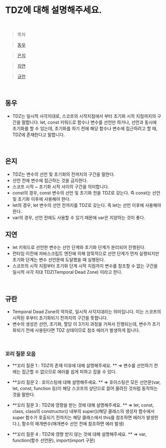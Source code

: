 # TDZ에 대해 설명해주세요.

<br />

> 목차

> [동우](#동우)

> [은지](#은지)

> [지연](#지연)

> [규란](규란)

<br />

## 동우

- TDZ는 일시적 사각지대로, 스코프의 시작지점에서 부터 초기화 시작 지점까지의 구간을 말합니다. let, const 키워드로 함수나 변수를 선언만 하거나, 선언과 동시에 초기화를 할 수 있는데, 초기화를 하기 전에 해당 함수나 변수에 접근하려고 할 때, TDZ에 존재한다고 말합니다.

<br />

## 은지

- TDZ는 변수의 선언 및 초기화의 전까지의 구간을 말한다.
- 선언 전에 변수에 접근하는 것을 금지한다.
- 스코프 시작 ~ 초기화 시작 사이의 구간을 의미합니다.
- const의 경우, const 변수의 선언 및 초기화 전을 TDZ로 갖는다. 즉 const는 선언 및 초기화 이후에 사용해야 한다.
- let의 경우, let 변수의 선언 전까지를 TDZ로 갖는다. 즉 let는 선언 이후에 사용해야 한다.
- var의 경우, 선언 전에도 사용할 수 있기 때문에 var은 지양하는 것이 좋다.
  <br />

## 지연

- let 키워드로 선언한 변수는 선언 단계와 초기화 단계가 분리되어 진행된다.
- 런타임 이전에 자바스크립트 엔진에 의해 암묵적으로 선언 단계가 먼저 실행되지만 초기화 단계는 변수 선언문에 도달했을 때 실행된다.
- 스코프의 시작 지점부터 초기화 단계 시작 지점까지 변수를 참조할 수 없는 구간을 일시적 사각 지대 TDZ(Temporal Dead Zone) 이라고 한다.

<br />

## 규란

- Temporal Dead Zone의 약자로, 일시적 사각지대라는 의미입니다. 이는 스코프의 시작된 후부터 초기화되기 전까지의 구간을 뜻합니다.
- 변수의 생성은 선언, 초기화, 할당 이 3가지 과정을 거쳐서 진행되는데, 변수가 초기화되기 전에 사용된다면 TDZ 상태이므로 참조 에러가 발생하게 됩니다.

<br />

### 꼬리 질문 모음

- **꼬리 질문 1 : TDZ의 존재 이유에 대해 설명해주세요. **
  ⇒ 변수를 선언하기 전에는 접근할 수 없으므로 에러를 쉽게 피하고 잡을 수 있다.

- **꼬리 질문 2 : 호이스팅에 대해 설명해주세요. **
  ⇒ 호이스팅은 모든 선언문(var, let, const, function 등)이 해당 스코프의 상단으로 끌어 올려진 것처럼 동작하는 것을 말한다.

- **꼬리 질문 3 : TDZ에 영향을 받는 것에 대해 설명해주세요. **
  ⇒ let, const, class, class의 constructor() 내부의 super()(해당 클래스의 생성자 함수에서 super 함수가 호출되기 전까지는 해당 클래스에서 this를 참조하면 에러가 발생한다.), 함수의 매개변수(매개변수 선언 전에 참조하면 에러 발생)

- **꼬리 질문 4 : TDZ에 영향 받지 않는 것에 대해 설명해주세요. **
  ⇒ var, function(함수 선언문), import(import 구문)
